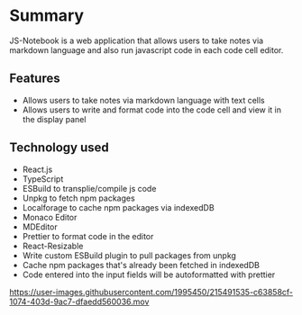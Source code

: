 # Summary

JS-Notebook is a web application that allows users to take notes via markdown language and also run javascript code in each code cell editor. 

## Features
- Allows users to take notes via markdown language with text cells
- Allows users to write and format code into the code cell and view it in the display panel

## Technology used
- React.js
- TypeScript
- ESBuild to transplie/compile js code
- Unpkg to fetch npm packages
- Localforage to cache npm packages via indexedDB
- Monaco Editor
- MDEditor
- Prettier to format code in the editor
- React-Resizable
- Write custom ESBuild plugin to pull packages from unpkg
- Cache npm packages that's already been fetched in indexedDB
- Code entered into the input fields will be autoformatted with prettier


https://user-images.githubusercontent.com/1995450/215491535-c63858cf-1074-403d-9ac7-dfaedd560036.mov

